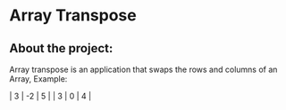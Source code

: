 # Array Transpose

## About the project:
  Array transpose is an application that swaps the rows and columns of an Array, Example:

  | 3 | -2 | 5 |
  | 3 | 0  | 4 |
  
  
